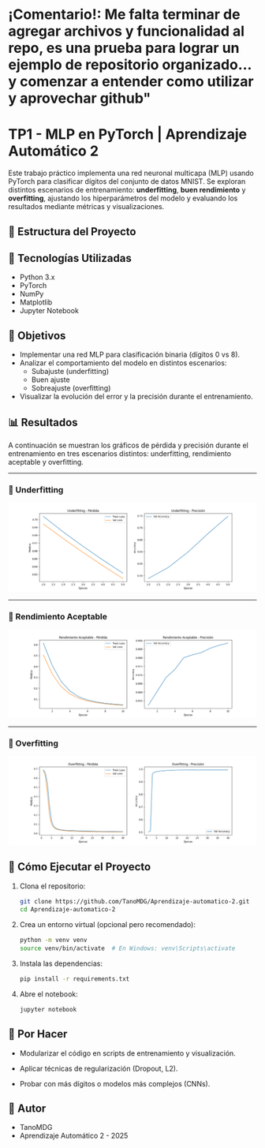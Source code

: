 # ¡Comentario!: Me falta terminar de agregar archivos y funcionalidad al repo, es una prueba para lograr un ejemplo de repositorio organizado... y comenzar a entender como utilizar y aprovechar github"

# TP1 - MLP en PyTorch | Aprendizaje Automático 2

Este trabajo práctico implementa una red neuronal multicapa (MLP) usando PyTorch para clasificar dígitos del conjunto de datos MNIST. Se exploran distintos escenarios de entrenamiento: **underfitting**, **buen rendimiento** y **overfitting**, ajustando los hiperparámetros del modelo y evaluando los resultados mediante métricas y visualizaciones.

## 📁 Estructura del Proyecto


## 🚀 Tecnologías Utilizadas

- Python 3.x
- PyTorch
- NumPy
- Matplotlib
- Jupyter Notebook

## 🧠 Objetivos

- Implementar una red MLP para clasificación binaria (dígitos 0 vs 8).
- Analizar el comportamiento del modelo en distintos escenarios:
  - Subajuste (underfitting)
  - Buen ajuste
  - Sobreajuste (overfitting)
- Visualizar la evolución del error y la precisión durante el entrenamiento.

## 📊 Resultados

A continuación se muestran los gráficos de pérdida y precisión durante el entrenamiento en tres escenarios distintos: underfitting, rendimiento aceptable y overfitting.

---

### 🔹 Underfitting
![Underfitting](images/underfiting_loss_accuracy_plot.png)

---

### 🔹 Rendimiento Aceptable
![Rendimiento Aceptable](images/aceptable_loss_accuracy_plot.png)

---

### 🔹 Overfitting
![Overfitting](images/overfiting_loss_accuracy_plot.png)



## 🧪 Cómo Ejecutar el Proyecto

1. Clona el repositorio:
   ```bash
   git clone https://github.com/TanoMDG/Aprendizaje-automatico-2.git
   cd Aprendizaje-automatico-2
   
2. Crea un entorno virtual (opcional pero recomendado):
   ```bash
   python -m venv venv
   source venv/bin/activate  # En Windows: venv\Scripts\activate

3. Instala las dependencias:
   ```bash
   pip install -r requirements.txt

4. Abre el notebook:
   ```bash
   jupyter notebook

## 🧹 Por Hacer

- Modularizar el código en scripts de entrenamiento y visualización.

- Aplicar técnicas de regularización (Dropout, L2).

- Probar con más dígitos o modelos más complejos (CNNs).

## 📌 Autor

- TanoMDG
- Aprendizaje Automático 2 - 2025
   

